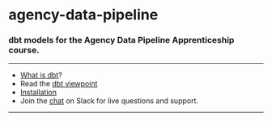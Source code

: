 # agency-data-pipeline

### dbt models for the Agency Data Pipeline Apprenticeship course.

---
- [What is dbt](https://dbt.readme.io/docs/overview)?
- Read the [dbt viewpoint](https://dbt.readme.io/docs/viewpoint)
- [Installation](https://dbt.readme.io/docs/installation)
- Join the [chat](http://ac-slackin.herokuapp.com/) on Slack for live questions and support.

---
